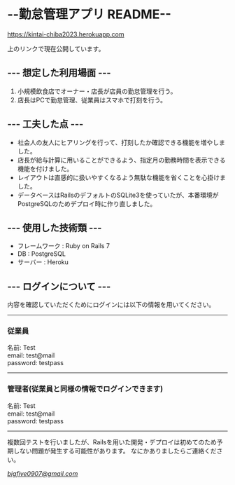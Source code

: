 
# --勤怠管理アプリ README--
https://kintai-chiba2023.herokuapp.com

上のリンクで現在公開しています。


## --- 想定した利用場面 ---

1. 小規模飲食店でオーナー・店長が店員の勤怠管理を行う。
2. 店長はPCで勤怠管理、従業員はスマホで打刻を行う。

## --- 工夫した点 ---

- 社会人の友人にヒアリングを行って、打刻したか確認できる機能を増やしました。
- 店長が給与計算に用いることができるよう、指定月の勤務時間を表示できる機能を付けました。
- レイアウトは直感的に扱いやすくなるよう無駄な機能を省くことを心掛けました。
- データベースはRailsのデフォルトのSQLite3を使っていたが、本番環境がPostgreSQLのためデプロイ時に作り直しました。

## --- 使用した技術類 ---

- フレームワーク : Ruby on Rails 7
- DB : PostgreSQL
- サーバー : Heroku 



## --- ログインについて ---

内容を確認していただくためにログインには以下の情報を用いてください。

--------------------------------------------------------------
### 従業員

名前: Test  
email: test@mail  
password: testpass

--------------------------------------------------------------
### 管理者(従業員と同様の情報でログインできます)

名前: Test  
email: test@mail  
password: testpass

--------------------------------------------------------------

複数回テストを行いましたが、Railsを用いた開発・デプロイは初めてのため予期しない問題が発生する可能性があります。
なにかありましたらご連絡ください。


*bigfive0907@gmail.com*


